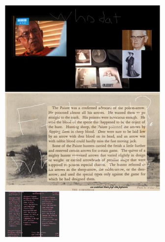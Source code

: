 <img src="whodat.png"></img>
<img src="Popcorn_fetish_in_the_cornfield.png"></img><img src="DOUGHERTY.png" WIDTH="35%"></img>

